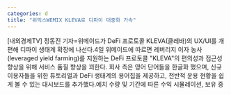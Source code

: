 ```yaml
---
categories: d
title: "위믹스WEMIX KLEVA로 디파이 대중화 가속"
---
```

[내외경제TV] 정동진 기자=위메이드가 DeFi 프로토콜 KLEVA(클레바)의 UX/UI를 개편해 디파이 생태계 확장에 나선다.4일 위메이드에 따르면 레버리지 이자 농사(leveraged yield farming)를 지원하는 DeFi 프로토콜 "KLEVA"의 편의성과 접근성 향상을 위해 서비스 품질 향상을 꾀한다. 회사 측은 영어 단어들을 한글화 했으며, 신규 이용자들을 위한 튜토리얼과 DeFi 생태계의 용어집을 제공하고, 전반적 운용 현황을 쉽게 볼 수 있는 대시보드를 추가했다.예치 수량 및 기간에 따른 수익 시뮬레이션, 보유 중